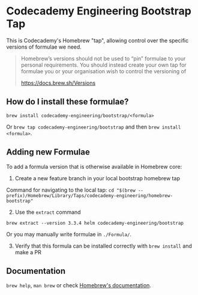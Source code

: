# Codecademy Engineering Bootstrap Tap

This is Codecademy's Homebrew "tap", allowing control over the specific versions of formulae we need.

> Homebrew’s versions should not be used to “pin” formulae to your personal requirements. You should instead create your own tap for formulae you or your organisation wish to control the versioning of
> 
> https://docs.brew.sh/Versions

## How do I install these formulae?

`brew install codecademy-engineering/bootstrap/<formula>`

Or `brew tap codecademy-engineering/bootstrap` and then `brew install <formula>`.

## Adding new Formulae

To add a formula version that is otherwise available in Homebrew core:

1. Create a new feature branch in your local bootstrap homebrew tap

Command for navigating to the local tap: `cd "$(brew --prefix)/Homebrew/Library/Taps/codecademy-engineering/homebrew-bootstrap"`

2. Use the `extract` command

```
brew extract --version 3.3.4 helm codecademy-engineering/bootstrap
```

Or you may manually write formulae in `./Formula/`.

3. Verify that this formula can be installed correctly with `brew install` and make a PR

## Documentation

`brew help`, `man brew` or check [Homebrew's documentation](https://docs.brew.sh).
